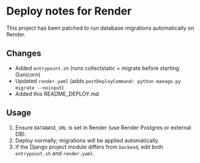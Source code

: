 # Deploy notes for Render

This project has been patched to run database migrations automatically on Render.

## Changes
- Added `entrypoint.sh` (runs collectstatic + migrate before starting Gunicorn)
- Updated `render.yaml` (adds `postDeployCommand: python manage.py migrate --noinput`)
- Added this README_DEPLOY.md

## Usage
1. Ensure `DATABASE_URL` is set in Render (use Render Postgres or external DB).
2. Deploy normally; migrations will be applied automatically.
3. If the Django project module differs from `backend`, edit both `entrypoint.sh` and `render.yaml`.
